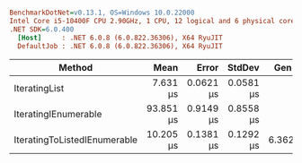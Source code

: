 ``` ini

BenchmarkDotNet=v0.13.1, OS=Windows 10.0.22000
Intel Core i5-10400F CPU 2.90GHz, 1 CPU, 12 logical and 6 physical cores
.NET SDK=6.0.400
  [Host]     : .NET 6.0.8 (6.0.822.36306), X64 RyuJIT
  DefaultJob : .NET 6.0.8 (6.0.822.36306), X64 RyuJIT


```
|                       Method |      Mean |     Error |    StdDev |  Gen 0 |  Gen 1 | Allocated |
|----------------------------- |----------:|----------:|----------:|-------:|-------:|----------:|
|                IteratingList |  7.631 μs | 0.0621 μs | 0.0581 μs |      - |      - |         - |
|         IteratingIEnumerable | 93.851 μs | 0.9149 μs | 0.8558 μs |      - |      - |     136 B |
| IteratingToListedIEnumerable | 10.205 μs | 0.1381 μs | 0.1292 μs | 6.3629 | 0.7935 |  40,056 B |

